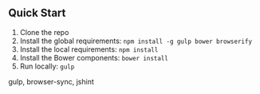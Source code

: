 
## Quick Start

1. Clone the repo
2. Install the global requirements: `npm install -g gulp bower browserify`
3. Install the local requirements: `npm install`
4. Install the Bower components: `bower install`
5. Run locally: `gulp`

gulp, browser-sync, jshint

